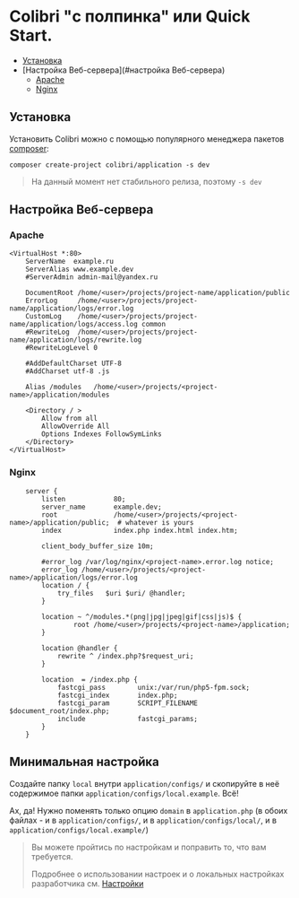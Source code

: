 Colibri "с полпинка" или Quick Start.
======================================

- [Установка](#установка)
- [Настройка Веб-сервера](#настройка Веб-сервера)
  - [Apache](#apache)
  - [Nginx](#nginx)


Установка
---------

Установить Colibri можно с помощью популярного менеджера пакетов [composer](https://getcomposer.org/):
    
    composer create-project colibri/application -s dev

> На данный момент нет стабильного релиза, поэтому `-s dev`

Настройка Веб-сервера
---------------------

### Apache

```
<VirtualHost *:80>
	ServerName  example.ru
	ServerAlias www.example.dev
	#ServerAdmin admin-mail@yandex.ru

	DocumentRoot /home/<user>/projects/project-name/application/public
	ErrorLog     /home/<user>/projects/project-name/application/logs/error.log
	CustomLog    /home/<user>/projects/project-name/application/logs/access.log common
	#RewriteLog  /home/<user>/projects/project-name/application/logs/rewrite.log
	#RewriteLogLevel 0

	#AddDefaultCharset UTF-8
	#AddCharset utf-8 .js

	Alias /modules   /home/<user>/projects/<project-name>/application/modules

	<Directory / >
		Allow from all
		AllowOverride All
		Options Indexes FollowSymLinks
	</Directory>
</VirtualHost>
```

### Nginx

```
    server {
        listen            80;
        server_name       example.dev;
        root              /home/<user>/projects/<project-name>/application/public;  # whatever is yours
        index             index.php index.html index.htm;

        client_body_buffer_size 10m;

        #error_log /var/log/nginx/<project-name>.error.log notice;
        error_log /home/<user>/projects/<project-name>/application/logs/error.log
        location / {
            try_files   $uri $uri/ @handler;
        }
 
        location ~ ^/modules.*(png|jpg|jpeg|gif|css|js)$ {
                root /home/<user>/projects/<project-name>/application;
        }

        location @handler {
            rewrite ^ /index.php?$request_uri;
        }
 
        location  = /index.php {
            fastcgi_pass        unix:/var/run/php5-fpm.sock;
            fastcgi_index       index.php;
            fastcgi_param       SCRIPT_FILENAME $document_root/index.php;
            include             fastcgi_params;
        }
    }
```


Минимальная настройка
---------------------

Создайте папку `local` внутри `application/configs/` и скопируйте в неё содержимое
папки `application/configs/local.example`. Всё!

Ах, да! Нужно поменять только опцию `domain` в `application.php` (в обоих файлах - и в `application/configs/`, и в `application/configs/local/`, и в `application/configs/local.example/`)

> Вы можете пройтись по настройкам и поправить то, что вам требуется.
> 
> Подробнее о использовании настроек и о локальных настройках разработчика см. [Настройки](/config.md)


